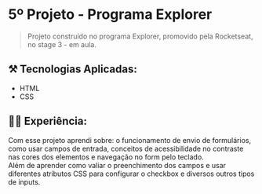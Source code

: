# 5º Projeto - Programa Explorer

> Projeto construído no programa Explorer, promovido pela Rocketseat, no stage 3 - em aula.



## ⚒️ Tecnologias Aplicadas:
- HTML
- CSS

## 👩‍💻 Experiência:
Com esse projeto aprendi sobre: o funcionamento de envio de formulários, como usar campos de entrada, conceitos de acessibilidade no contraste nas cores dos elementos e navegação no form pelo teclado.
</br>
Além de aprender como valiar o preenchimento dos campos e usar diferentes atributos CSS para configurar o checkbox e diversos outros tipos de inputs.
